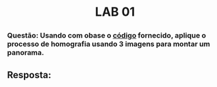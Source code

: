 <h1>
    <p align="center">
        LAB 01
    </p>
</h1>

### Questão: Usando com obase o [código](./homography_Or.py) fornecido, aplique o processo de homografia usando 3 imagens para montar um panorama.


## Resposta: